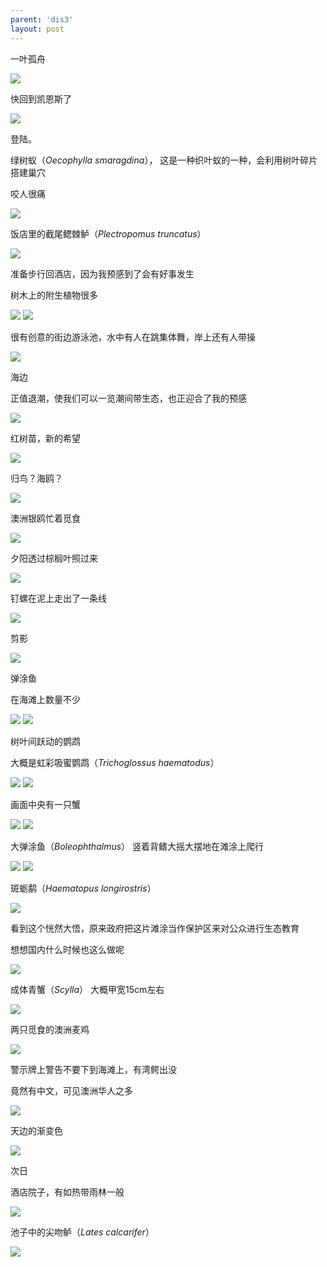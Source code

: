 ```yaml
---
parent: 'dis3'
layout: post
---
```

一叶孤舟

<img class='disc' src='https://lykoseremos.github.io/gmalb-01/dis3/213.jpg'>

快回到凯恩斯了

<img class='disc' src='https://lykoseremos.github.io/gmalb-01/dis3/214.jpg'>

登陆。


绿树蚁（<i>Oecophylla smaragdina</i>）， 这是一种织叶蚁的一种，会利用树叶碎片搭建巢穴


咬人很痛

<img class='disc' src='https://lykoseremos.github.io/gmalb-01/dis3/215.jpg'>

饭店里的截尾鳃棘鲈（<i>Plectropomus truncatus</i>）

<img class='disc' src='https://lykoseremos.github.io/gmalb-01/dis3/216.jpg'>

准备步行回酒店，因为我预感到了会有好事发生


树木上的附生植物很多

<img class='disc' src='https://lykoseremos.github.io/gmalb-01/dis3/217.jpg'>

<img class='disc' src='https://lykoseremos.github.io/gmalb-01/dis3/218.jpg'>

很有创意的街边游泳池，水中有人在跳集体舞，岸上还有人带操

<img class='disc' src='https://lykoseremos.github.io/gmalb-01/dis3/219.jpg'>

海边


正值退潮，使我们可以一览潮间带生态，也正迎合了我的预感

<img class='disc' src='https://lykoseremos.github.io/gmalb-01/dis3/220.jpg'>

红树苗，新的希望

<img class='disc' src='https://lykoseremos.github.io/gmalb-01/dis3/221.jpg'>

归鸟？海鸥？

<img class='disc' src='https://lykoseremos.github.io/gmalb-01/dis3/222.jpg'>

澳洲银鸥忙着觅食

<img class='disc' src='https://lykoseremos.github.io/gmalb-01/dis3/223.jpg'>

夕阳透过棕榈叶照过来

<img class='disc' src='https://lykoseremos.github.io/gmalb-01/dis3/224.jpg'>

钉螺在泥上走出了一条线

<img class='disc' src='https://lykoseremos.github.io/gmalb-01/dis3/225.jpg'>

剪影

<img class='disc' src='https://lykoseremos.github.io/gmalb-01/dis3/226.jpg'>

弹涂鱼


在海滩上数量不少

<img class='disc' src='https://lykoseremos.github.io/gmalb-01/dis3/227.jpg'>

<img class='disc' src='https://lykoseremos.github.io/gmalb-01/dis3/228.jpg'>

树叶间跃动的鹦鹉


大概是虹彩吸蜜鹦鹉（<i>Trichoglossus haematodus</i>）

<img class='disc' src='https://lykoseremos.github.io/gmalb-01/dis3/229.jpg'>

<img class='disc' src='https://lykoseremos.github.io/gmalb-01/dis3/230.jpg'>

画面中央有一只蟹

<img class='disc' src='https://lykoseremos.github.io/gmalb-01/dis3/231.jpg'>

<img class='disc' src='https://lykoseremos.github.io/gmalb-01/dis3/232.jpg'>

大弹涂鱼（<i>Boleophthalmus</i>） 竖着背鳍大摇大摆地在滩涂上爬行

<img class='disc' src='https://lykoseremos.github.io/gmalb-01/dis3/233.jpg'>

<img class='disc' src='https://lykoseremos.github.io/gmalb-01/dis3/234.jpg'>

斑蛎鹬（<i>Haematopus longirostris</i>）

<img class='disc' src='https://lykoseremos.github.io/gmalb-01/dis3/235.jpg'>

看到这个恍然大悟，原来政府把这片滩涂当作保护区来对公众进行生态教育


想想国内什么时候也这么做呢

<img class='disc' src='https://lykoseremos.github.io/gmalb-01/dis3/236.jpg'>

成体青蟹（<i>Scylla</i>） 大概甲宽15cm左右

<img class='disc' src='https://lykoseremos.github.io/gmalb-01/dis3/237.jpg'>

两只觅食的澳洲麦鸡

<img class='disc' src='https://lykoseremos.github.io/gmalb-01/dis3/238.jpg'>

警示牌上警告不要下到海滩上，有湾鳄出没


竟然有中文，可见澳洲华人之多

<img class='disc' src='https://lykoseremos.github.io/gmalb-01/dis3/239.jpg'>

天边的渐变色

<img class='disc' src='https://lykoseremos.github.io/gmalb-01/dis3/240.jpg'>

次日


酒店院子，有如热带雨林一般

<img class='disc' src='https://lykoseremos.github.io/gmalb-01/dis3/241.jpg'>

池子中的尖吻鲈（<i>Lates calcarifer</i>）

<img class='disc' src='https://lykoseremos.github.io/gmalb-01/dis3/242.jpg'>
